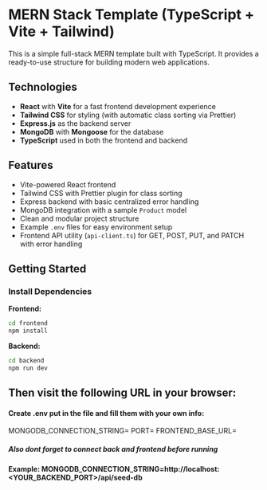 # MERN Stack Template (TypeScript + Vite + Tailwind)

This is a simple full-stack MERN template built with TypeScript. It provides a ready-to-use structure for building modern web applications.

## Technologies

- **React** with **Vite** for a fast frontend development experience
- **Tailwind CSS** for styling (with automatic class sorting via Prettier)
- **Express.js** as the backend server
- **MongoDB** with **Mongoose** for the database
- **TypeScript** used in both the frontend and backend

## Features

- Vite-powered React frontend
- Tailwind CSS with Prettier plugin for class sorting
- Express backend with basic centralized error handling
- MongoDB integration with a sample `Product` model
- Clean and modular project structure
- Example `.env` files for easy environment setup
- Frontend API utility (`api-client.ts`) for GET, POST, PUT, and PATCH with error handling

## Getting Started

### Install Dependencies

**Frontend:**
```bash
cd frontend
npm install
```

**Backend:**

```bash
cd backend
npm run dev
```

## Then visit the following URL in your browser:

#### Create .env  put in the file and fill them with your own info:

MONGODB_CONNECTION_STRING=
PORT=
FRONTEND_BASE_URL=

##### Also dont forget to connect back and frontend before running
#### Example: MONGODB_CONNECTION_STRING=http://localhost:<YOUR_BACKEND_PORT>/api/seed-db
